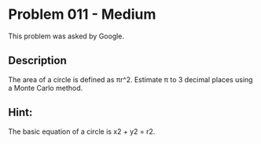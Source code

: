 # Problem 011 - Medium
This problem was asked by Google.

## Description
The area of a circle is defined as πr^2. Estimate π to 3 decimal places using a Monte Carlo method.

## Hint: 
The basic equation of a circle is x2 + y2 = r2.